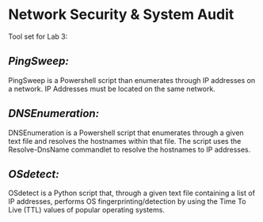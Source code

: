 # Network Security & System Audit
Tool set for Lab 3:

## *PingSweep:*

PingSweep is a Powershell script than enumerates through IP addresses on a network.
IP Addresses must be located on the same network.

## *DNSEnumeration:*

DNSEnumeration is a Powershell script that enumerates through a given text file and resolves the hostnames within that file. The script uses the Resolve-DnsName commandlet to resolve the hostnames to IP addresses.

## *OSdetect:*

OSdetect is a Python script that, through a given text file containing a list of IP addresses, performs OS fingerprinting/detection by using the Time To Live (TTL) values of popular operating systems.
